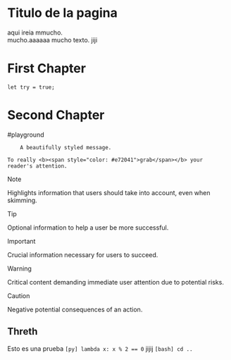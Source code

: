 # Titulo de la pagina
aqui ireia mmucho. <br>
mucho.aaaaaa
mucho texto.
jiji

# First Chapter
```rust,edition2015
let try = true; 
```

# Second Chapter
#playground

```admonish warning
    A beautifully styled message.
```

```admonish info collapsible=true, title='A title that really <span style="color: #e72041">pops</span>'
To really <b><span style="color: #e72041">grab</span></b> your reader's attention. 
```

> [!NOTE]  
> Highlights information that users should take into account, even when skimming.

> [!TIP]
> Optional information to help a user be more successful.


> [!IMPORTANT]  
> Crucial information necessary for users to succeed.


> [!WARNING]  
> Critical content demanding immediate user attention due to potential risks.

> [!CAUTION]
> Negative potential consequences of an action.


## Threth





Esto es una prueba `[py] lambda x: x % 2 == 0` jijij `[bash] cd ..`

<div id="tocw" data-bar_unit_size=30></div>